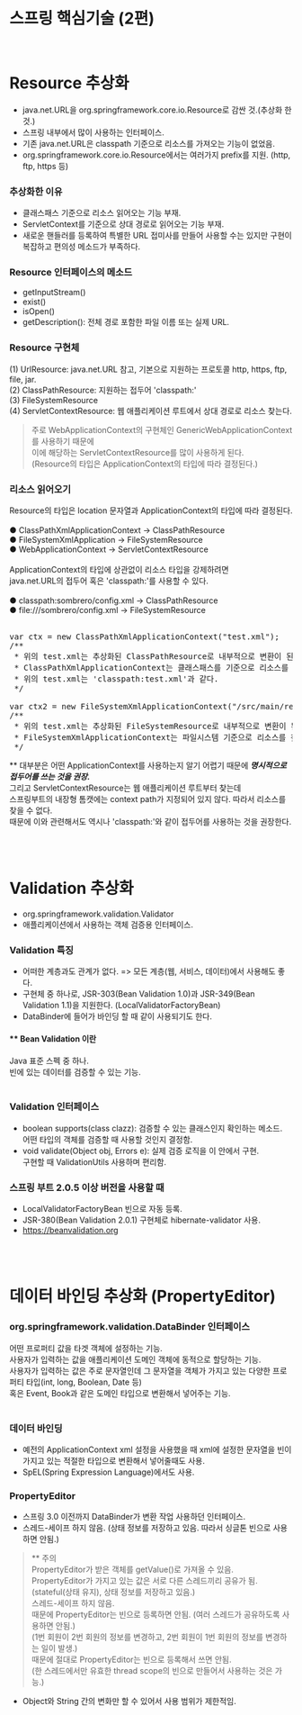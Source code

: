 # 스프링 핵심기술 (2편)
<br/>

# Resource 추상화
- java.net.URL을 org.springframework.core.io.Resource로 감싼 것.(추상화 한 것.)
- 스프링 내부에서 많이 사용하는 인터페이스.
- 기존 java.net.URL은 classpath 기준으로 리소스를 가져오는 기능이 없었음.
- org.springframework.core.io.Resource에서는 여러가지 prefix를 지원. (http, ftp, https 등)

### 추상화한 이유
- 클래스패스 기준으로 리소스 읽어오는 기능 부재.
- ServletContext를 기준으로 상대 경로로 읽어오는 기능 부재.
- 새로운 핸들러를 등록하여 특별한 URL 접미사를 만들어 사용할 수는 있지만 구현이 복잡하고 편의성 메소드가 부족하다.

### Resource 인터페이스의 메소드
- getInputStream()
- exist()
- isOpen()
- getDescription(): 전체 경로 포함한 파일 이름 또는 실제 URL.

### Resource 구현체
(1) UrlResource: java.net.URL 참고, 기본으로 지원하는 프로토콜 http, https, ftp, file, jar. <br/>
(2) ClassPathResource: 지원하는 접두어 'classpath:' <br/>
(3) FileSystemResource <br/>
(4) ServletContextResource: 웹 애플리케이션 루트에서 상대 경로로 리소스 찾는다. <br/>
> 주로 WebApplicationContext의 구현체인 GenericWebApplicationContext를 사용하기 때문에<br/>
이에 해당하는 ServletContextResource를 많이 사용하게 된다.<br/>
(Resource의 타입은 ApplicationContext의 타입에 따라 결정된다.)<br/>

### 리소스 읽어오기
Resource의 타입은 location 문자열과 ApplicationContext의 타입에 따라 결정된다.<br/>
<br/>
● ClassPathXmlApplicationContext -> ClassPathResource <br/>
● FileSystemXmlApplication -> FileSystemResource <br/>
● WebApplicationContext -> ServletContextResource <br/>
<br/>
ApplicationContext의 타입에 상관없이 리소스 타입을 강제하려면 <br/>
java.net.URL의 접두어 혹은 'classpath:'를 사용할 수 있다. <br/>
<br/>
● classpath:sombrero/config.xml -> ClassPathResource <br/>
● file:///sombrero/config.xml -> FileSystemResource <br/>
<br/>
<pre>
var ctx = new ClassPathXmlApplicationContext("test.xml");
/**
 * 위의 test.xml는 추상화된 ClassPathResource로 내부적으로 변환이 된다.
 * ClassPathXmlApplicationContext는 클래스패스를 기준으로 리소스를 찾는다.
 * 위의 test.xml는 'classpath:test.xml'과 같다.
 */

var ctx2 = new FileSystemXmlApplicationContext("/src/main/resources/test.xml");
/**
 * 위의 test.xml는 추상화된 FileSystemResource로 내부적으로 변환이 된다.
 * FileSystemXmlApplicationContext는 파일시스템 기준으로 리소스를 찾는다.
 */
</pre>
** 대부분은 어떤 ApplicationContext를 사용하는지 알기 어렵기 때문에 **_명시적으로 접두어를 쓰는 것을 권장._** <br/>
그리고 ServletContextResource는 웹 애플리케이션 루트부터 찾는데<br/>
스프링부트의 내장형 톰캣에는 context path가 지정되어 있지 않다. 따라서 리소스를 찾을 수 없다.<br/>
때문에 이와 관련해서도 역시나 'classpath:'와 같이 접두어를 사용하는 것을 권장한다.<br/>

<br/><br/>

# Validation 추상화
- org.springframework.validation.Validator
- 애플리케이션에서 사용하는 객체 검증용 인터페이스.

### Validation 특징
- 어떠한 계층과도 관계가 없다. => 모든 계층(웹, 서비스, 데이터)에서 사용해도 좋다.
- 구현체 중 하나로, JSR-303(Bean Validation 1.0)과 JSR-349(Bean Validation 1.1)을 지원한다.
(LocalValidatorFactoryBean)
- DataBinder에 들어가 바인딩 할 때 같이 사용되기도 한다.

#### ** Bean Validation 이란
Java 표준 스펙 중 하나.<br/>
빈에 있는 데이터를 검증할 수 있는 기능.<br/>
<br/>

### Validation 인터페이스
- boolean supports(class clazz): 검증할 수 있는 클래스인지 확인하는 메소드.<br/>
어떤 타입의 객체를 검증할 때 사용할 것인지 결정함.<br/>
- void validate(Object obj, Errors e): 실제 검증 로직을 이 안에서 구현.<br/>
구현할 때 ValidationUtils 사용하며 편리함.<br/>

### 스프링 부트 2.0.5 이상 버전을 사용할 때
- LocalValidatorFactoryBean 빈으로 자동 등록.
- JSR-380(Bean Validation 2.0.1) 구현체로 hibernate-validator 사용.
- https://beanvalidation.org

<br/><br/>

# 데이터 바인딩 추상화 (PropertyEditor)
### org.springframework.validation.DataBinder 인터페이스
어떤 프로퍼티 값을 타겟 객체에 설정하는 기능.<br/>
사용자가 입력하는 값을 애플리케이션 도메인 객체에 동적으로 할당하는 기능.<br/>
사용자가 입력하는 값은 주로 문자열인데 그 문자열을 객체가 가지고 있는 다양한 프로퍼티 타입(int, long, Boolean, Date 등)<br/>
혹은 Event, Book과 같은 도메인 타입으로 변환해서 넣어주는 기능.<br/>
<br/>
### 데이터 바인딩
- 예전의 ApplicationContext xml 설정을 사용했을 때 xml에 설정한 문자열을 빈이 가지고 있는 적절한 타입으로 변환해서 넣어줄때도 사용.<br/>
- SpEL(Spring Expression Language)에서도 사용.<br/>

### PropertyEditor
- 스프링 3.0 이전까지 DataBinder가 변환 작업 사용하던 인터페이스.
- 스레드-세이프 하지 않음. (상태 정보를 저장하고 있음. 따라서 싱글톤 빈으로 사용하면 안됨.)

> ** 주의 <br/>
PropertyEditor가 받은 객체를 getValue()로 가져올 수 있음.<br/>
PropertyEditor가 가지고 있는 값은 서로 다른 스레드끼리 공유가 됨. (stateful(상태 유지), 상태 정보를 저장하고 있음.)<br/>
스레드-세이프 하지 않음.<br/>
때문에 PropertyEditor는 빈으로 등록하면 안됨. (여러 스레드가 공유하도록 사용하면 안됨.)<br/>
(1번 회원이 2번 회원의 정보를 변경하고, 2번 회원이 1번 회원의 정보를 변경하는 일이 발생.)<br/>
때문에 절대로 PropertyEditor는 빈으로 등록해서 쓰면 안됨.<br/>
(한 스레드에서만 유효한 thread scope의 빈으로 만들어서 사용하는 것은 가능.)<br/>
- Object와 String 간의 변화만 할 수 있어서 사용 범위가 제한적임.




<br/><br/>

